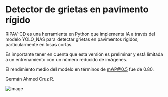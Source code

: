 # Detector de grietas en pavimento rígido
RIPAV-CD es una herramienta en Python que implementa IA a través del modelo YOLO_NAS para detectar grietas en pavimentos rígidos, particularmente en losas cortas.

Es importante tener en cuenta que esta versión es preliminar y está limitada a un entrenamiento con un número reducido de imágenes.     

El rendimiento medio del modelo en términos de mAP@0.5 fue de 0.80. 

Germán Ahmed Cruz R.


![image](https://github.com/germancruzram/Rigid_Pavement_Crack_Detector/assets/58639678/7c97024d-c596-4e32-85c8-4a245564562f)


